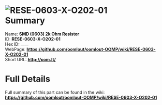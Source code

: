 
![RESE-0603-X-O202-01](https://github.com/oomlout/oomlout-OOMP/blob/master/parts/RESE-0603-X-O202-01/RESE-0603-X-O202-01_420.jpg)   
Summary
=================
  
Name: __SMD (0603) 2k Ohm Resistor__    
ID: __RESE-0603-X-O202-01__   
Hex ID: ____   
WebPage: __https://github.com/oomlout/oomlout-OOMP/wiki/RESE-0603-X-O202-01__   
Short URL: __http://oom.lt/__   

Full Details
==========================
Full summary of this part can be found in the wiki:   
__https://github.com/oomlout/oomlout-OOMP/wiki/RESE-0603-X-O202-01__    

